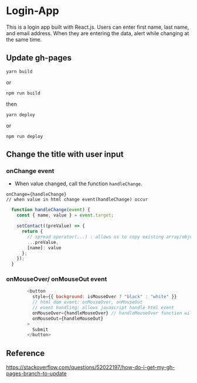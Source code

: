 # Login-App

This is a login app built with React.js. Users can enter first name, last name, and email address. When they are entering the data, alert while changing at the same time.

## Update gh-pages
```
yarn build
```
or

```
npm run build
```

then

```
yarn deploy
```
or
```
npm run deploy
```

## Change the title with user input
### onChange event
- When value changed, call the function `handleChange`.
```
onChange={handleChange}
// when value in html change event(handleChange) occur
```
```javascript
  function handleChange(event) {
    const { name, value } = event.target;

    setContact((preValue) => {
      return {
        // spread operator(...) : allows us to copy existing array/object into another array/object
        ...preValue,
        [name]: value
      };
    });
  }
```
### onMouseOver/ onMouseOut event
```javascript
        <button
          style={{ background: isMouseOver ? "black" : "white" }}
          // html dom event: onMouseOver, onMouseOut
          // event handling: allows javascript handle html event
          onMouseOver={handleMouseOver} // handleMouseOver function will be executed when Mouse over
          onMouseOut={handleMouseOut}
        >
          Submit
        </button>
```

## Reference
https://stackoverflow.com/questions/52022197/how-do-i-get-my-gh-pages-branch-to-update
